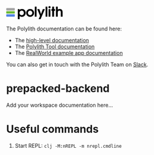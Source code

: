 <img src="logo.png" width="30%" alt="Polylith" id="logo">

The Polylith documentation can be found here:

- The [high-level documentation](https://polylith.gitbook.io/polylith)
- The [Polylith Tool documentation](https://polylith.gitbook.io/polylith/poly)
- The [RealWorld example app documentation](https://github.com/furkan3ayraktar/clojure-polylith-realworld-example-app)

You can also get in touch with the Polylith Team on [Slack](https://clojurians.slack.com/archives/C013B7MQHJQ).

<h1>prepacked-backend</h1>

<p>Add your workspace documentation here...</p>

# Useful commands

1. Start REPL: `clj -M:nREPL -m nrepl.cmdline`